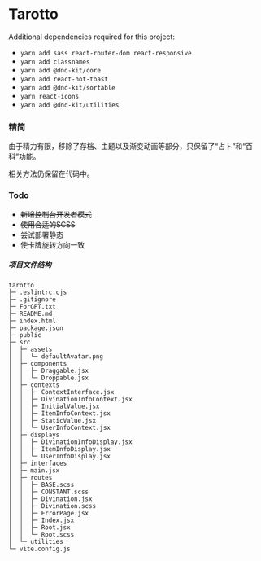 # Tarotto

Additional dependencies required for this project:
+ `yarn add sass react-router-dom react-responsive`
+ `yarn add classnames`
+ `yarn add @dnd-kit/core`
+ `yarn add react-hot-toast`
+ `yarn add @dnd-kit/sortable`
+ `yarn react-icons`
+ `yarn add @dnd-kit/utilities`

### 精简

由于精力有限，移除了存档、主题以及渐变动画等部分，只保留了“占卜”和“百科”功能。

相关方法仍保留在代码中。

### Todo

+ ~~新增控制台开发者模式~~
+ ~~使用合适的SCSS~~
+ 尝试部署静态
+ 使卡牌旋转方向一致

##### 项目文件结构

```
tarotto
├─ .eslintrc.cjs
├─ .gitignore
├─ ForGPT.txt
├─ README.md
├─ index.html
├─ package.json
├─ public
├─ src
│  ├─ assets
│  │  └─ defaultAvatar.png
│  ├─ components
│  │  ├─ Draggable.jsx
│  │  └─ Droppable.jsx
│  ├─ contexts
│  │  ├─ ContextInterface.jsx
│  │  ├─ DivinationInfoContext.jsx
│  │  ├─ InitialValue.jsx
│  │  ├─ ItemInfoContext.jsx
│  │  ├─ StaticValue.jsx
│  │  └─ UserInfoContext.jsx
│  ├─ displays
│  │  ├─ DivinationInfoDisplay.jsx
│  │  ├─ ItemInfoDisplay.jsx
│  │  └─ UserInfoDisplay.jsx
│  ├─ interfaces
│  ├─ main.jsx
│  ├─ routes
│  │  ├─ BASE.scss
│  │  ├─ CONSTANT.scss
│  │  ├─ Divination.jsx
│  │  ├─ Divination.scss
│  │  ├─ ErrorPage.jsx
│  │  ├─ Index.jsx
│  │  ├─ Root.jsx
│  │  └─ Root.scss
│  └─ utilities
└─ vite.config.js

```